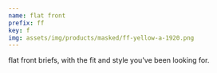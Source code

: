 ```yaml
---
name: flat front
prefix: ff
key: f
img: assets/img/products/masked/ff-yellow-a-1920.png
---
```


flat front briefs, with the fit and style you've been looking for.
